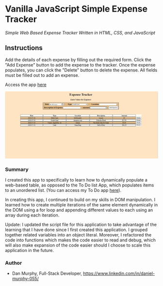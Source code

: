 # Vanilla JavaScript Simple Expense Tracker

_Simple Web Based Expense Tracker Written in HTML, CSS, and JavaScript_

## Instructions


Add the details of each expense by filling out the required form. Click the "Add Expense" button to add the expense to the tracker. Once the expense populates, you can click the "Delete" button to delete the expense. All fields must be filled out to add an expense.


Access the app [here](https://danielmurphy1.github.io/ExpenseTracker/)

![ExpenseApp Screen](https://github.com/danielmurphy1/ExpenseTracker/blob/master/ScreenShot.JPG)

### Summary

I created this app to specifically to learn how to dynamically populate a web-based table, as opposed to the To Do list App, which populates items to an unordered list. (You can access my To Do app [here](https://danielmurphy1.github.io/ToDoApp/)).

In creating this app, I continued to build on my skills in DOM manipulation. I learned how to create multiple iterations of the same element dynamically in the DOM using a for loop and appending different values to each using an array during each iteration. 

Update: I updated the script file for this application to take advantage of the learning that I have done since I first created this application. I grouped together related variables into an object literal. Moreover, I refactored the code into functions which makes the code easier to read and debug, which will also make expansion of the code easier should I choose to scale this application in the future. 

### Author

- Dan Murphy, Full-Stack Developer, https://www.linkedin.com/in/daniel-murphy-055/